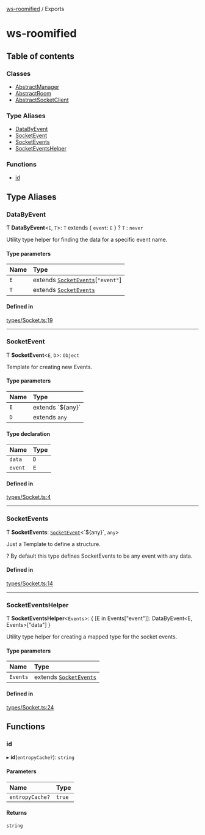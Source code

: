 [ws-roomified](README.md) / Exports

# ws-roomified

## Table of contents

### Classes

- [AbstractManager](classes/AbstractManager.md)
- [AbstractRoom](classes/AbstractRoom.md)
- [AbstractSocketClient](classes/AbstractSocketClient.md)

### Type Aliases

- [DataByEvent](modules.md#databyevent)
- [SocketEvent](modules.md#socketevent)
- [SocketEvents](modules.md#socketevents)
- [SocketEventsHelper](modules.md#socketeventshelper)

### Functions

- [id](modules.md#id)

## Type Aliases

### DataByEvent

Ƭ **DataByEvent**<`E`, `T`\>: `T` extends { `event`: `E`  } ? `T` : `never`

Utility type helper for finding the data for a specific event name.

#### Type parameters

| Name | Type |
| :------ | :------ |
| `E` | extends [`SocketEvents`](modules.md#socketevents)[``"event"``] |
| `T` | extends [`SocketEvents`](modules.md#socketevents) |

#### Defined in

[types/Socket.ts:19](https://github.com/chrisitopherus/ws-roomified/blob/ebb3a5c/src/types/Socket.ts#L19)

___

### SocketEvent

Ƭ **SocketEvent**<`E`, `D`\>: `Object`

Template for creating new Events.

#### Type parameters

| Name | Type |
| :------ | :------ |
| `E` | extends \`${any}\` |
| `D` | extends `any` |

#### Type declaration

| Name | Type |
| :------ | :------ |
| `data` | `D` |
| `event` | `E` |

#### Defined in

[types/Socket.ts:4](https://github.com/chrisitopherus/ws-roomified/blob/ebb3a5c/src/types/Socket.ts#L4)

___

### SocketEvents

Ƭ **SocketEvents**: [`SocketEvent`](modules.md#socketevent)<\`${any}\`, `any`\>

Just a Template to define a structure.

? By default this type defines SocketEvents to be any event with any data.

#### Defined in

[types/Socket.ts:14](https://github.com/chrisitopherus/ws-roomified/blob/ebb3a5c/src/types/Socket.ts#L14)

___

### SocketEventsHelper

Ƭ **SocketEventsHelper**<`Events`\>: { [E in Events["event"]]: DataByEvent<E, Events\>["data"] }

Utility type helper for creating a mapped type for the socket events.

#### Type parameters

| Name | Type |
| :------ | :------ |
| `Events` | extends [`SocketEvents`](modules.md#socketevents) |

#### Defined in

[types/Socket.ts:24](https://github.com/chrisitopherus/ws-roomified/blob/ebb3a5c/src/types/Socket.ts#L24)

## Functions

### id

▸ **id**(`entropyCache?`): `string`

#### Parameters

| Name | Type |
| :------ | :------ |
| `entropyCache?` | ``true`` |

#### Returns

`string`
